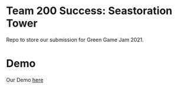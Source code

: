 # Team 200 Success: Seastoration Tower
Repo to store our submission for Green Game Jam 2021.

# Demo
Our Demo [here](https://thinkofmia.github.io/Team-200-Success-Seastoration-Tower/)